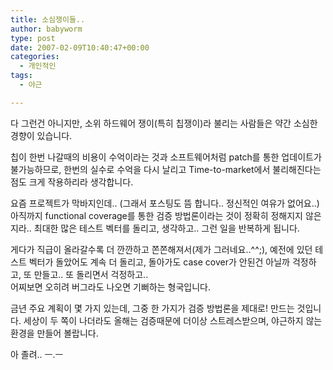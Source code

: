 ```yaml
---
title: 소심쟁이들..
author: babyworm
type: post
date: 2007-02-09T10:40:47+00:00
categories:
  - 개인적인
tags:
  - 야근

---
```

다 그런건 아니지만, 소위 하드웨어 쟁이(특히 칩쟁이)라 불리는 사람들은 약간 소심한 경향이 있습니다.

칩이 한번 나갈때의 비용이 수억이라는 것과 소프트웨어처럼 patch를 통한 업데이트가 불가능하므로, 한번의 실수로 수억을 다시 날리고 Time-to-market에서 불리해진다는 점도 크게 작용하리라 생각합니다.

요즘 프로젝트가 막바지인데.. (그래서 포스팅도 뜸 합니다.. 정신적인 여유가 없어요..) 아직까지 functional coverage를 통한 검증 방법론이라는 것이 정확히 정해지지 않은지라.. 최대한 많은 테스트 벡터를 돌리고, 생각하고.. 그런 일을 반복하게 됩니다. 

게다가 직급이 올라갈수록 더 깐깐하고 쫀쫀해져서(제가 그러네요..^^;), 예전에 있던 테스트 벡터가 돌았어도 계속 더 돌리고, 돌아가도 case cover가 안된건 아닐까 걱정하고, 또 만들고.. 또 돌리면서 걱정하고..  
어찌보면 오히려 버그라도 나오면 기뻐하는 형국입니다. 

금년 주요 계획이 몇 가지 있는데, 그중 한 가지가 검증 방법론을 제대로! 만드는 것입니다. 세상이 두 쪽이 나더라도 올해는 검증때문에 더이상 스트레스받으며, 야근하지 않는 환경을 만들어 볼랍니다. 

아 졸려.. ㅡ.ㅡ
